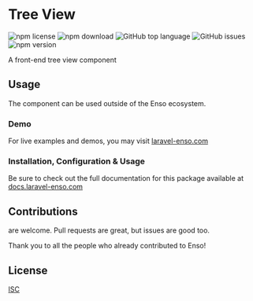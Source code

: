 # Tree View

![npm license](https://img.shields.io/npm/l/@enso-ui/tree-view.svg) 
![npm download](https://img.shields.io/npm/dm/@enso-ui/tree-view.svg) 
![GitHub top language](https://img.shields.io/github/languages/top/enso-ui/tree-view.svg) 
![GitHub issues](https://img.shields.io/github/issues/enso-ui/tree-view.svg) 
![npm version](https://img.shields.io/npm/v/@enso-ui/tree-view.svg) 

A front-end tree view component

## Usage

The component can be used outside of the Enso ecosystem.

### Demo

For live examples and demos, you may visit [laravel-enso.com](https://www.laravel-enso.com)

### Installation, Configuration & Usage

Be sure to check out the full documentation for this package available at [docs.laravel-enso.com](https://docs.laravel-enso.com/frontend/tree-view.html)

## Contributions

are welcome. Pull requests are great, but issues are good too.

Thank you to all the people who already contributed to Enso!

## License

[ISC](https://opensource.org/licenses/ISC)
